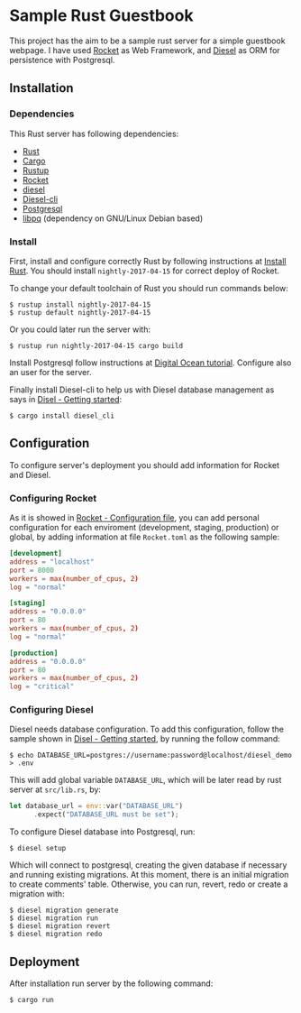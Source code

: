 Sample Rust Guestbook
====

This project has the aim to be a sample rust server for a simple guestbook webpage.
I have used [Rocket](https://rocket.rs/) as Web Framework, and [Diesel](http://diesel.rs/)
as ORM for persistence with Postgresql.


Installation
----

### Dependencies
This Rust server has following dependencies:
- [Rust][rust]
- [Cargo][cargo]
- [Rustup][rustup]
- [Rocket][rocket]
- [diesel][diesel]
- [Diesel-cli][diesel-cli]
- [Postgresql][psql]
- [libpq][libpq] (dependency on GNU/Linux Debian based)

### Install
First, install and configure correctly Rust by following instructions at
[Install Rust][1]. You should install `nightly-2017-04-15` for correct deploy
of Rocket.

To change your default toolchain of Rust you should run commands below:
```
$ rustup install nightly-2017-04-15
$ rustup default nightly-2017-04-15
```

Or you could later run the server with:
```
$ rustup run nightly-2017-04-15 cargo build
```

Install Postgresql follow instructions at [Digital Ocean tutorial][2]. Configure
also an user for the server.

Finally install Diesel-cli to help us with Diesel database management as says in
[Disel - Getting started][4]:
```
$ cargo install diesel_cli
```


Configuration
----
To configure server's deployment you should add information for Rocket and
Diesel.

### Configuring Rocket
As it is showed in [Rocket - Configuration file][3], you can add personal configuration
for each enviroment (development, staging, production) or global, by adding information
at file `Rocket.toml` as the following sample:
```toml
[development]
address = "localhost"
port = 8000
workers = max(number_of_cpus, 2)
log = "normal"

[staging]
address = "0.0.0.0"
port = 80
workers = max(number_of_cpus, 2)
log = "normal"

[production]
address = "0.0.0.0"
port = 80
workers = max(number_of_cpus, 2)
log = "critical"
```

### Configuring Diesel
Diesel needs database configuration. To add this configuration, follow the sample
shown in [Disel - Getting started][4], by running the follow command:
```
$ echo DATABASE_URL=postgres://username:password@localhost/diesel_demo > .env
```

This will add global variable `DATABASE_URL`, which will be later read by rust
server at `src/lib.rs`, by:
```rust
let database_url = env::var("DATABASE_URL")
      .expect("DATABASE_URL must be set");
```

To configure Diesel database into Postgresql, run:
```
$ diesel setup
```

Which will connect to postgresql, creating the given database if necessary and
running existing migrations. At this moment, there is an initial migration to
create comments' table. Otherwise, you can run, revert, redo or create a migration
with:
```
$ diesel migration generate
$ diesel migration run
$ diesel migration revert
$ diesel migration redo
```

Deployment
----
After installation run server by the following command:
```
$ cargo run
```


[rust]: https://www.rust-lang.org/es-ES/
[cargo]: https://crates.io/
[rustup]: https://www.rustup.rs/
[rocket]: https://rocket.rs/
[diesel]: http://diesel.rs/
[diesel-cli]: https://github.com/diesel-rs/diesel/tree/master/diesel_cli
[psql]: http://www.postgresql.org.es/
[libpq]: https://www.postgresql.org/docs/9.5/static/libpq.html
[1]: https://www.rust-lang.org/en-US/install.html
[2]: https://www.digitalocean.com/community/tutorials/como-instalar-y-utilizar-postgresql-en-ubuntu-16-04-es#utilizando-roles-y-bases-de-datos-postgresql
[3]: https://rocket.rs/guide/overview/#configuration-file
[4]: http://diesel.rs/guides/getting-started/
